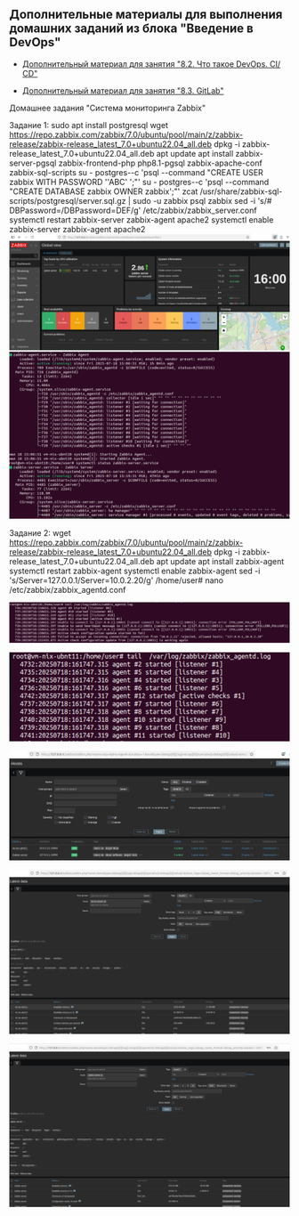 ## Дополнительные материалы для выполнения домашних заданий из блока "Введение в DevOps"


- [Дополнительный материал для занятия "8.2. Что такое DevOps. СI/СD"](CICD/8.2-hw.md)

- [Дополнительный материал для занятия "8.3. GitLab"](https://github.com/netology-code/sdvps-materials/tree/main/gitlab)

Домашнее задания "Система мониторинга Zabbix"

Задание 1:
sudo apt install postgresql
wget https://repo.zabbix.com/zabbix/7.0/ubuntu/pool/main/z/zabbix-release/zabbix-release_latest_7.0+ubuntu22.04_all.deb
dpkg -i zabbix-release_latest_7.0+ubuntu22.04_all.deb
apt update
apt install zabbix-server-pgsql zabbix-frontend-php php8.1-pgsql zabbix-apache-conf zabbix-sql-scripts
su - postgres--c 'psql --command "CREATE USER zabbix WITH PASSWORD '\'ABC\' ';"'
su - postgres--c 'psql --command "CREATE DATABASE zabbix OWNER zabbix';"'
zcat /usr/share/zabbix-sql-scripts/postgresql/server.sql.gz | sudo -u zabbix psql zabbix
sed -i 's/# DBPassword=/DBPassword=DEF/g' /etc/zabbix/zabbix_server.conf
systemctl restart zabbix-server zabbix-agent apache2
systemctl enable zabbix-server zabbix-agent apache2
![Скриншот входа](image.png)
![Zabbix Server Status](image-1.png)


Задание 2:
wget https://repo.zabbix.com/zabbix/7.0/ubuntu/pool/main/z/zabbix-release/zabbix-release_latest_7.0+ubuntu22.04_all.deb
dpkg -i zabbix-release_latest_7.0+ubuntu22.04_all.deb
apt update
apt install zabbix-agent
systemctl restart zabbix-agent
systemctl enable zabbix-agent
sed -i 's/Server=127.0.0.1/Server=10.0.2.20/g' /home/user# nano /etc/zabbix/zabbix_agentd.conf

![root@vm-nix-ubnt10:/home/user# tail /var/log/zabbix/zabbix_agentd.log](image-2.png)

![root@vm-nix-ubnt11:/home/user# tail  /var/log/zabbix/zabbix_agentd.log](image-3.png)

![Configuration - Hosts](image-4.png)

![Latest Data - Host VM](image-5.png)

![Latest Data - Zabbix Server](image-6.png)